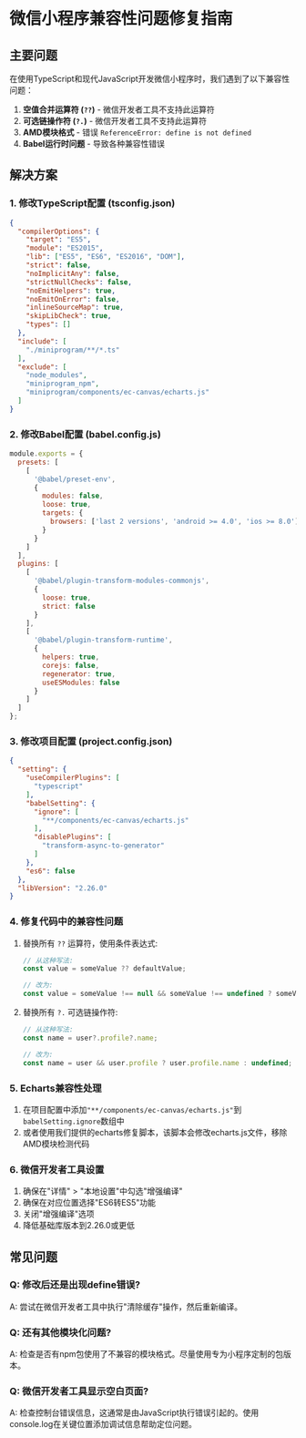 # 微信小程序兼容性问题修复指南

## 主要问题

在使用TypeScript和现代JavaScript开发微信小程序时，我们遇到了以下兼容性问题：

1. **空值合并运算符 (`??`)** - 微信开发者工具不支持此运算符
2. **可选链操作符 (`?.`)** - 微信开发者工具不支持此运算符  
3. **AMD模块格式** - 错误 `ReferenceError: define is not defined`
4. **Babel运行时问题** - 导致各种兼容性错误

## 解决方案

### 1. 修改TypeScript配置 (tsconfig.json)

```json
{
  "compilerOptions": {
    "target": "ES5",
    "module": "ES2015", 
    "lib": ["ES5", "ES6", "ES2016", "DOM"],
    "strict": false,
    "noImplicitAny": false,
    "strictNullChecks": false,
    "noEmitHelpers": true,
    "noEmitOnError": false,
    "inlineSourceMap": true,
    "skipLibCheck": true,
    "types": []
  },
  "include": [
    "./miniprogram/**/*.ts"
  ],
  "exclude": [
    "node_modules",
    "miniprogram_npm",
    "miniprogram/components/ec-canvas/echarts.js"
  ]
}
```

### 2. 修改Babel配置 (babel.config.js)

```js
module.exports = {
  presets: [
    [
      '@babel/preset-env',
      {
        modules: false,
        loose: true,
        targets: {
          browsers: ['last 2 versions', 'android >= 4.0', 'ios >= 8.0']
        }
      }
    ]
  ],
  plugins: [
    [
      '@babel/plugin-transform-modules-commonjs',
      {
        loose: true, 
        strict: false
      }
    ],
    [
      '@babel/plugin-transform-runtime',
      {
        helpers: true,
        corejs: false,
        regenerator: true,
        useESModules: false
      }
    ]
  ]
};
```

### 3. 修改项目配置 (project.config.json)

```json
{
  "setting": {
    "useCompilerPlugins": [
      "typescript"
    ],
    "babelSetting": {
      "ignore": [
        "**/components/ec-canvas/echarts.js"
      ],
      "disablePlugins": [
        "transform-async-to-generator"
      ]
    },
    "es6": false
  },
  "libVersion": "2.26.0"
}
```

### 4. 修复代码中的兼容性问题

1. 替换所有 `??` 运算符，使用条件表达式: 
   ```js
   // 从这种写法:
   const value = someValue ?? defaultValue;
   
   // 改为:
   const value = someValue !== null && someValue !== undefined ? someValue : defaultValue;
   ```

2. 替换所有 `?.` 可选链操作符:
   ```js
   // 从这种写法:
   const name = user?.profile?.name;
   
   // 改为:
   const name = user && user.profile ? user.profile.name : undefined;
   ```

### 5. Echarts兼容性处理

1. 在项目配置中添加`"**/components/ec-canvas/echarts.js"`到`babelSetting.ignore`数组中
2. 或者使用我们提供的echarts修复脚本，该脚本会修改echarts.js文件，移除AMD模块检测代码

### 6. 微信开发者工具设置

1. 确保在"详情" > "本地设置"中勾选"增强编译"
2. 确保在对应位置选择"ES6转ES5"功能
3. 关闭"增强编译"选项
4. 降低基础库版本到2.26.0或更低

## 常见问题

### Q: 修改后还是出现define错误?
A: 尝试在微信开发者工具中执行"清除缓存"操作，然后重新编译。

### Q: 还有其他模块化问题?
A: 检查是否有npm包使用了不兼容的模块格式。尽量使用专为小程序定制的包版本。

### Q: 微信开发者工具显示空白页面?
A: 检查控制台错误信息，这通常是由JavaScript执行错误引起的。使用console.log在关键位置添加调试信息帮助定位问题。 